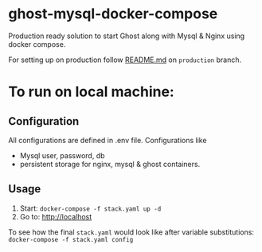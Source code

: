 # ghost-mysql-docker-compose
Production ready solution to start Ghost along with Mysql & Nginx using docker compose.

For setting up on production follow [README.md](https://github.com/64bit/ghost-mysql-docker-compose/blob/production/README.md) on `production` branch.

# To run on local machine: 

## Configuration
All configurations are defined in .env file. Configurations like 
- Mysql user, password, db
- persistent storage for nginx, mysql & ghost containers.

## Usage
1. Start: `docker-compose -f stack.yaml up -d`
2. Go to: [http://localhost](http://localhost)

To see how the final `stack.yaml` would look like after variable substitutions: 
`docker-compose -f stack.yaml config`
